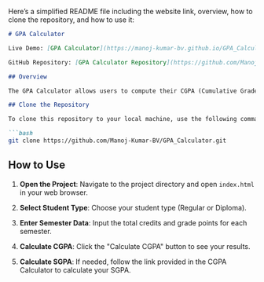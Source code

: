 Here’s a simplified README file including the website link, overview, how to clone the repository, and how to use it:

```markdown
# GPA Calculator

Live Demo: [GPA Calculator](https://manoj-kumar-bv.github.io/GPA_Calculator/)

GitHub Repository: [GPA Calculator Repository](https://github.com/Manoj-Kumar-BV/GPA_Calculator)

## Overview

The GPA Calculator allows users to compute their CGPA (Cumulative Grade Point Average) and SGPA (Semester Grade Point Average) based on the grades and credits they input. This tool is designed to help students easily track their academic performance.

## Clone the Repository

To clone this repository to your local machine, use the following command:

```bash
git clone https://github.com/Manoj-Kumar-BV/GPA_Calculator.git
```

## How to Use

1. **Open the Project**: Navigate to the project directory and open `index.html` in your web browser.
  
2. **Select Student Type**: Choose your student type (Regular or Diploma).

3. **Enter Semester Data**: Input the total credits and grade points for each semester.

4. **Calculate CGPA**: Click the "Calculate CGPA" button to see your results.

5. **Calculate SGPA**: If needed, follow the link provided in the CGPA Calculator to calculate your SGPA.

```
